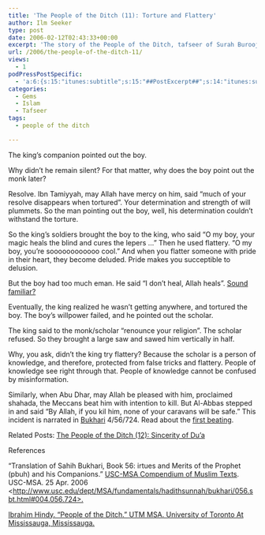 ```yaml
---
title: 'The People of the Ditch (11): Torture and Flattery'
author: Ilm Seeker
type: post
date: 2006-02-12T02:43:33+00:00
excerpt: 'The story of the People of the Ditch, tafseer of Surah Burooj.  Flattery inflames pride.  People of knowledge are protected from misinformation.'
url: /2006/the-people-of-the-ditch-11/
views:
  - 1
podPressPostSpecific:
  - 'a:6:{s:15:"itunes:subtitle";s:15:"##PostExcerpt##";s:14:"itunes:summary";s:15:"##PostExcerpt##";s:15:"itunes:keywords";s:17:"##WordPressCats##";s:13:"itunes:author";s:10:"##Global##";s:15:"itunes:explicit";s:2:"No";s:12:"itunes:block";s:2:"No";}'
categories:
  - Gems
  - Islam
  - Tafseer
tags:
  - people of the ditch

---
```

The king&#8217;s companion pointed out the boy.

Why didn&#8217;t he remain silent? For that matter, why does the boy point out the monk later?

Resolve. Ibn Tamiyyah, may Allah have mercy on him, said <span class="gem">&#8220;much of your resolve disappears when tortured&#8221;</span>. Your determination and strength of will plummets. So the man pointing out the boy, well, his determination couldn&#8217;t withstand the torture.

So the king&#8217;s soldiers brought the boy to the king, who said &#8220;O my boy, your magic heals the blind and cures the lepers &#8230;&#8221; Then he used flattery. &#8220;O my boy, you&#8217;re soooooooooooo cool.&#8221; And when you flatter someone with pride in their heart, they become deluded. <span class="gem">Pride makes you succeptible to delusion.</span>

But the boy had too much eman. He said &#8220;I don&#8217;t heal, Allah heals&#8221;. [Sound familiar?][1]

Eventually, the king realized he wasn&#8217;t getting anywhere, and tortured the boy. The boy&#8217;s willpower failed, and he pointed out the scholar.

The king said to the monk/scholar &#8220;renounce your religion&#8221;. The scholar refused. So they brought a large saw and sawed him vertically in half.

Why, you ask, didn&#8217;t the king try flattery? Because the scholar is a person of knowledge, and therefore, protected from false tricks and flattery. People of knowledge see right through that. <span class="gem">People of knowledge cannot be confused by misinformation.</span>

Similarly, when Abu Dhar, may Allah be pleased with him, proclaimed shahada, the Meccans beat him with intention to kill. But Al-Abbas stepped in and said &#8220;By Allah, if you kil him, none of your caravans will be safe.&#8221; This incident is narrated in [Bukhari][2] 4/56/724. Read about the [first beating][3].

<p class="metaInformation">
  Related Posts: <a href="/the-people-of-the-ditch-12">The People of the Ditch (12): Sincerity of Du’a</a>
</p>

<div id="referencesTitle">
  References
</div>

<p class="reference">
  “Translation of Sahih Bukhari, Book 56: irtues and Merits of the Prophet (pbuh) and his Companions.” <u>USC-MSA Compendium of Muslim Texts</u>. USC-MSA. 25 Apr. 2006 <<a href="http://www.usc.edu/dept/MSA/fundamentals/hadithsunnah/bukhari/056.sbt.html#004.056.724">http://www.usc.edu/dept/MSA/fundamentals/hadithsunnah/bukhari/056.sbt.html#004.056.724</a><a href="http://www.usc.edu/dept/MSA/fundamentals/hadithsunnah/bukhari/056.sbt.html#004.056.724" />>.
</p>

<p class="reference">
  Ibrahim Hindy. &#8220;People of the Ditch.&#8221; UTM MSA. University of Toronto At Mississauga, Mississauga.
</p>

 [1]: /the-people-of-the-ditch-8/
 [2]: http://www.usc.edu/dept/MSA/fundamentals/hadithsunnah/bukhari/056.sbt.html#004.056.724
 [3]: /the-people-of-the-ditch-2/